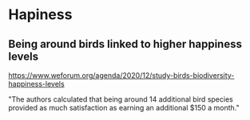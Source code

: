 # Hapiness

## Being around birds linked to higher happiness levels

https://www.weforum.org/agenda/2020/12/study-birds-biodiversity-happiness-levels

"The authors calculated that being around 14 additional bird species provided as much satisfaction as earning an additional $150 a month."

